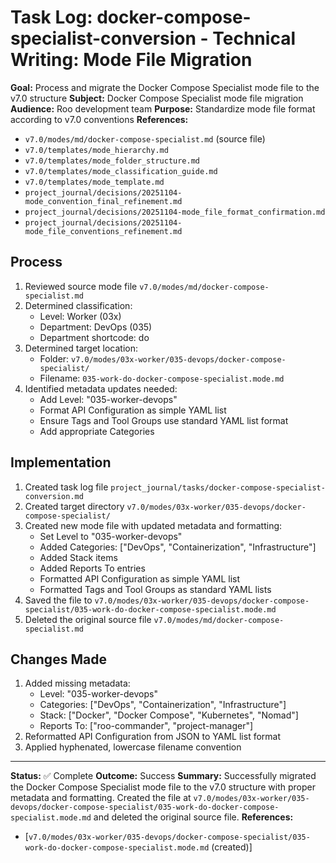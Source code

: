 # Task Log: docker-compose-specialist-conversion - Technical Writing: Mode File Migration

**Goal:** Process and migrate the Docker Compose Specialist mode file to the v7.0 structure
**Subject:** Docker Compose Specialist mode file migration
**Audience:** Roo development team
**Purpose:** Standardize mode file format according to v7.0 conventions
**References:** 
- `v7.0/modes/md/docker-compose-specialist.md` (source file)
- `v7.0/templates/mode_hierarchy.md`
- `v7.0/templates/mode_folder_structure.md`
- `v7.0/templates/mode_classification_guide.md`
- `v7.0/templates/mode_template.md`
- `project_journal/decisions/20251104-mode_convention_final_refinement.md`
- `project_journal/decisions/20251104-mode_file_format_confirmation.md`
- `project_journal/decisions/20251104-mode_file_conventions_refinement.md`

## Process

1. Reviewed source mode file `v7.0/modes/md/docker-compose-specialist.md`
2. Determined classification:
   - Level: Worker (03x)
   - Department: DevOps (035)
   - Department shortcode: do
3. Determined target location:
   - Folder: `v7.0/modes/03x-worker/035-devops/docker-compose-specialist/`
   - Filename: `035-work-do-docker-compose-specialist.mode.md`
4. Identified metadata updates needed:
   - Add Level: "035-worker-devops"
   - Format API Configuration as simple YAML list
   - Ensure Tags and Tool Groups use standard YAML list format
   - Add appropriate Categories

## Implementation

1. Created task log file `project_journal/tasks/docker-compose-specialist-conversion.md`
2. Created target directory `v7.0/modes/03x-worker/035-devops/docker-compose-specialist/`
3. Created new mode file with updated metadata and formatting:
   - Set Level to "035-worker-devops"
   - Added Categories: ["DevOps", "Containerization", "Infrastructure"]
   - Added Stack items
   - Added Reports To entries
   - Formatted API Configuration as simple YAML list
   - Formatted Tags and Tool Groups as standard YAML lists
4. Saved the file to `v7.0/modes/03x-worker/035-devops/docker-compose-specialist/035-work-do-docker-compose-specialist.mode.md`
5. Deleted the original source file `v7.0/modes/md/docker-compose-specialist.md`

## Changes Made

1. Added missing metadata:
   - Level: "035-worker-devops"
   - Categories: ["DevOps", "Containerization", "Infrastructure"]
   - Stack: ["Docker", "Docker Compose", "Kubernetes", "Nomad"]
   - Reports To: ["roo-commander", "project-manager"]
2. Reformatted API Configuration from JSON to YAML list format
3. Applied hyphenated, lowercase filename convention

---

**Status:** ✅ Complete
**Outcome:** Success
**Summary:** Successfully migrated the Docker Compose Specialist mode file to the v7.0 structure with proper metadata and formatting. Created the file at `v7.0/modes/03x-worker/035-devops/docker-compose-specialist/035-work-do-docker-compose-specialist.mode.md` and deleted the original source file.
**References:** 
- [`v7.0/modes/03x-worker/035-devops/docker-compose-specialist/035-work-do-docker-compose-specialist.mode.md` (created)]